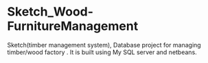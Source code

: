 # Sketch_Wood-FurnitureManagement
 Sketch(timber management system), Database project for managing timber/wood factory . It is built using My SQL server and netbeans.
